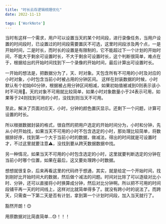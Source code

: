 ```yaml
---
title: "时长云存逻辑梳理优化"
date: 2022-11-13

tags: ['WorkNote']
---
```


当时有这样一个需求，用户可以设置当天的某个时间段，进行录像任务，当用户设置的时间段时，已设置过的时间段需要置灰不可选，这里时间段涉及两个点，一是开始时间，二是时长，而时长的设置是有限制的，它不能超过下一个计划的开始时间，不能大于剩余可设置时长，不大于剩余可设置时长，这个判断很简单，难点在于，根据给出的开始时间找到下一个录像的开始时间，最后计算出可设置时长。

一开始的想法是，把数据分为了，天、时对象。天包含所有不可用的小时及对应的小时对象，小时包含当前小时被占用的分钟区间。
这样在封装数据的时候，小时默认有个初始60分钟，根据被占用分钟区间相减，如果初始值被减到0则表示该小时不可用🚫。天的对象不可用就比较简单，如果小时对象数量小于24表示可用，如果等于24则找到可用的小时，没找到则当天不可用。

至此，解决了页面对应天，小时，分钟的颜色置灰显示。还剩下一个问题，计算可设置的时长。

所以根据数据封装的格式，很自然的把用户选定的开始时间分为，小时和分钟，先从小时开始找，如果当天不可用的小时不包含选定的小时，那处理比较简单，将数据排好序，找到第一个大于当前小时的数据，做减法，得出的时间就是可设置时才，不过这里就要注意⚠，没找到要从跨天数据数据中找。

另一种情况，如果当天不可用的小时包含选定的小时，这里就要判断选定的分钟在当前小时哪个位置，如果在最后，这又要处理跨小时数据。

想想就很复杂，后来再看这里的代码终于想通，其实，就是给定一个开始时间，找到刚好比开始时间大的数据，然后做个减法的问题。时间对比除了可以逐级对比小时、分钟，还可以直接将小时换算成分钟，然后对比分钟啊。所以把不可用的时间段铺平再一天的时间线上，这样对比就简单得多了。就没有跨小时的说法了。而跨天，只需查一下第二天是否有计划，拿到第一个计划时间段，加入当天就行了。

豁然开朗！😊

用原数据对比简直简单…😓！！！
